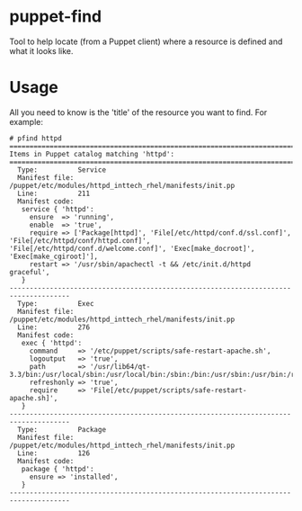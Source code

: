 puppet-find
===========

Tool to help locate (from a Puppet client) where a resource is defined and what it looks like.

Usage
=====

All you need to know is the 'title' of the resource you want to find. For example:

    # pfind httpd
    =====================================================================================
    Items in Puppet catalog matching 'httpd':
    =====================================================================================
      Type:          Service
      Manifest file: /puppet/etc/modules/httpd_inttech_rhel/manifests/init.pp
      Line:          211
      Manifest code:
       service { 'httpd':
         ensure  => 'running',
         enable  => 'true',
         require => ['Package[httpd]', 'File[/etc/httpd/conf.d/ssl.conf]', 'File[/etc/httpd/conf/httpd.conf]', 'File[/etc/httpd/conf.d/welcome.conf]', 'Exec[make_docroot]', 'Exec[make_cgiroot]'],
         restart => '/usr/sbin/apachectl -t && /etc/init.d/httpd graceful',
       }
    -------------------------------------------------------------------------------------
      Type:          Exec
      Manifest file: /puppet/etc/modules/httpd_inttech_rhel/manifests/init.pp
      Line:          276
      Manifest code:
       exec { 'httpd':
         command     => '/etc/puppet/scripts/safe-restart-apache.sh',
         logoutput   => 'true',
         path        => '/usr/lib64/qt-3.3/bin:/usr/local/sbin:/usr/local/bin:/sbin:/bin:/usr/sbin:/usr/bin:/root/bin',
         refreshonly => 'true',
         require     => 'File[/etc/puppet/scripts/safe-restart-apache.sh]',
       }
    -------------------------------------------------------------------------------------
      Type:          Package
      Manifest file: /puppet/etc/modules/httpd_inttech_rhel/manifests/init.pp
      Line:          126
      Manifest code:
       package { 'httpd':
         ensure => 'installed',
       }
    -------------------------------------------------------------------------------------
